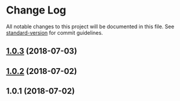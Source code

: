 # Change Log

All notable changes to this project will be documented in this file. See [standard-version](https://github.com/conventional-changelog/standard-version) for commit guidelines.

<a name="1.0.3"></a>
## [1.0.3](https://github.com/canisminor1990/cmlog/compare/v1.0.2...v1.0.3) (2018-07-03)



<a name="1.0.2"></a>
## [1.0.2](https://github.com/canisminor1990/cmlog/compare/v1.0.1...v1.0.2) (2018-07-02)



<a name="1.0.1"></a>
## 1.0.1 (2018-07-02)
